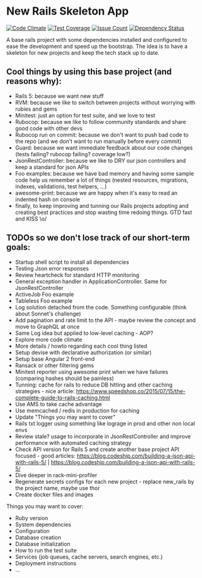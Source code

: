 # New Rails Skeleton App

[![Code Climate](https://codeclimate.com/github/djlebersilvestre/new_rails/badges/gpa.svg)](https://codeclimate.com/github/djlebersilvestre/new_rails)
[![Test Coverage](https://codeclimate.com/github/djlebersilvestre/new_rails/badges/coverage.svg)](https://codeclimate.com/github/djlebersilvestre/new_rails/coverage)
[![Issue Count](https://codeclimate.com/github/djlebersilvestre/new_rails/badges/issue_count.svg)](https://codeclimate.com/github/djlebersilvestre/new_rails)
[![Dependency Status](https://gemnasium.com/djlebersilvestre/new_rails.png)](https://gemnasium.com/djlebersilvestre/new_rails)

A base rails project with some dependencies installed and configured to ease the development and speed up the bootstrap.
The idea is to have a skeleton for new projects and keep the tech stack up to date.

## Cool things by using this base project (and reasons why):

* Rails 5: because we want new stuff
* RVM: because we like to switch between projects without worrying with rubies and gems
* Minitest: just an option for test suite, and we love to test
* Rubocop: because we like to follow community standards and share good code with other devs
* Rubocop run on commit: because we don't want to push bad code to the repo (and we don't want to run manually before every commit)
* Guard: because we want immediate feedback about our code changes (tests failing? rubocop failing? coverage low?)
* JsonRestController: because we like to DRY our json controllers and keep a standard for json APIs
* Foo examples: because we have bad memory and having some sample code help us remember a lot of things (nested resources, migrations, indexes, validations, test helpers, ...)
* awesome-print: because we are happy when it's easy to read an indented hash on console
* finally, to keep improving and tunning our Rails projects adopting and creating best practices and stop wasting time redoing things. GTD fast and KISS \o/

## TODOs so we don't lose track of our short-term goals:

* Startup shell script to install all dependencies
* Testing Json error responses
* Review heartcheck for standard HTTP monitoring
* General exception handler in ApplicationController. Same for JsonRestController
* ActiveJob Foo example
* Tableless Foo example
* Log solution detached from the code. Something configurable (think about Sonnet's challenge)
* Add pagination and rate limit to the API - maybe review the concept and move to GraphQL at once
* Same Log idea but applied to low-level caching - AOP?
* Explore more code climate
* More details / howto regarding each cool thing listed
* Setup devise with declarative authorization (or similar)
* Setup base Angular 2 front-end
* Ransack or other filtering gems
* Minitest reporter using awesome print when we have failures (comparing hashes should be painless)
* Tunning: cache for rails to reduce DB hitting and other caching strategies - nice article: https://www.speedshop.co/2015/07/15/the-complete-guide-to-rails-caching.html
* Use AMS to take cache advantage
* Use memcached / redis in production for caching
* Update "Things you may want to cover"
* Rails txt logger using something like lograge in prod and other non local envs
* Review stale? usage to incorporate in JsonRestController and improve performance with automated caching strategy
* Check API version for Rails 5 and create another base project API focused - good articles: https://blog.codeship.com/building-a-json-api-with-rails-5/ | https://blog.codeship.com/building-a-json-api-with-rails-5/
* Dive deeper in rack-mini-profiler
* Regenerate secrets configs for each new project - replace new_rails by the project name, maybe use thor
* Create docker files and images

Things you may want to cover:

* Ruby version
* System dependencies
* Configuration
* Database creation
* Database initialization
* How to run the test suite
* Services (job queues, cache servers, search engines, etc.)
* Deployment instructions
* ...
